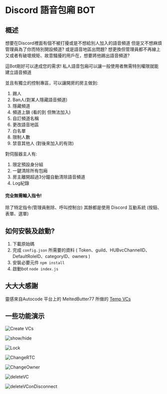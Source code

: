 # Discord 語音包廂 BOT 

## 概述
想要在Discord裡面有個不被打擾或是不想給別人加入的語音頻道
但是又不想麻煩管理員為了你而特別開設頻道?
或是語音地區出問題? 想更換但管理員都不再線上
又或者有破壞規矩、故意騷擾的用戶在，想要將他踢出語音頻道?

這Bot剛好可以達成您的需求!
私人語音包廂可以讓一般使用者無需特別權限就能建立語音頻道

並且有獨立的控制專區，可以讓開房的房主做到:
1. 踢人 
2. Ban人(對某人隱藏語音頻道)
3. 隱藏頻道
4. 頻道上鎖 (看的到 但無法加入)
5. 自訂頻道名稱
6. 更改語音地區 
7. 白名單 
8. 限制人數
9. 禁音其他人 (對後來加入的有效)

對伺服器主人有:
1. 限定預設身分組
2. 一鍵清除所有包廂
3. 房主離開超過3分鐘自動清除語音頻道
4. Log紀錄


#### 完全無需輸入指令!
除了特定指令(管理員刪除、呼叫控制台)
其餘都是使用 Discord 互動系統 (按鈕、表單、選單)

## 如何安裝及啟動?

1. 下載原始碼
2. 完成 `config.json` 所需要的資料 ( Token、guild、HUBvcChannelID、DefaultRoleID、categoryID、owners )
2. 安裝必要元件 `npm install`
3. 啟動bot `node index.js`



## 大大大感謝

靈感來自Autocode 平台上的 MeltedButter77 所做的 [Temp VCs](https://autocode.com/MeltedButter77/apps/tempvoice/)

## 一些功能演示

![Create VCs](https://media.discordapp.net/attachments/920732721981038712/1015285658857775154/VC1.gif)

![show/hide](https://media.discordapp.net/attachments/920732721981038712/1015285659105230858/VC2.gif?width=512&height=371)

![Lock](https://media.discordapp.net/attachments/920732721981038712/1015285659352711268/VC3.gif?width=512&height=371)

![ChangeRTC](https://cdn.discordapp.com/attachments/920732721981038712/1015291018880487444/VC4s.gif)

![ChangeOwner](https://media.discordapp.net/attachments/920732721981038712/1015285660158005460/VC5.gif?width=512&height=371)

![deleteVC](https://media.discordapp.net/attachments/920732721981038712/1015285660451622983/VC6.gif?width=512&height=371)

![deleteVConDisconnect](https://media.discordapp.net/attachments/920732721981038712/1015285660824895588/VC7.gif?width=512&height=371)
